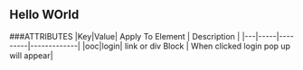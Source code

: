 ## Hello WOrld

###ATTRIBUTES
|Key|Value| Apply To Element | Description |
|---|-----|---------|-------------|
|ooc|login| link or div Block | When clicked login pop up will appear|
